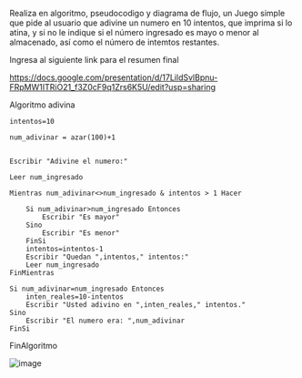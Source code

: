 Realiza en algoritmo, pseudocodigo y diagrama de flujo, un Juego simple que pide al usuario que adivine un numero en 10 intentos, que imprima si lo atina, y si no le indique si el número ingresado es mayo o menor al almacenado, así como el número de intemtos restantes.


Ingresa al siguiente link para el resumen final

https://docs.google.com/presentation/d/17LildSvlBpnu-FRpMW1ITRiO21_f3Z0cF9q1Zrs6K5U/edit?usp=sharing

Algoritmo adivina

	intentos=10
  
	num_adivinar = azar(100)+1
    
    
    Escribir "Adivine el numero:"
    
    Leer num_ingresado
    
    Mientras num_adivinar<>num_ingresado & intentos > 1 Hacer
    
        Si num_adivinar>num_ingresado Entonces
            Escribir "Es mayor"
        Sino 
            Escribir "Es menor"
        FinSi
        intentos=intentos-1
        Escribir "Quedan ",intentos," intentos:"
        Leer num_ingresado
    FinMientras
    
    Si num_adivinar=num_ingresado Entonces
		inten_reales=10-intentos
        Escribir "Usted adivino en ",inten_reales," intentos."
    Sino
        Escribir "El numero era: ",num_adivinar
    FinSi
    
FinAlgoritmo


![image](https://user-images.githubusercontent.com/102439544/161396356-5ee3d376-e5b9-4d0f-bc90-d276deb2f650.png)
